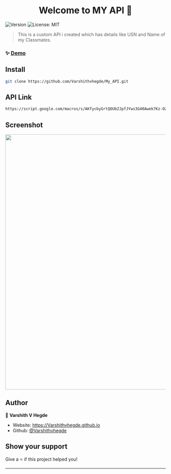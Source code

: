 <h1 align="center">Welcome to MY API 👋</h1>
<p>
  <img alt="Version" src="https://img.shields.io/badge/version-1.0.0-blue.svg?cacheSeconds=2592000" />
   <img alt="License: MIT" src="https://img.shields.io/badge/License-MIT-yellow.svg" />
</p>

> This is a custom API i created which has details like USN and Name of my Classmates.


### ✨ [Demo](https://Varshithvhegde.github.io/My_API/)

## Install

```sh
git clone https://github.com/Varshithvhegde/My_API.git
```
## API Link
```sh
https://script.google.com/macros/s/AKfycbyGrtQOUbZJpfJYws3G40Awek7Kz-OZ7ahLM2VioTJ5aaoHmvKL8E9X0-0Ng4-QGgPQ/exec
```
## Screenshot
<img src="https://user-images.githubusercontent.com/80502833/183128173-62fa5687-40d9-4441-8603-30dfb02eee8f.png" width=800px/>  

## Author

👤 **Varshith V Hegde**

* Website: https://Varshithvhegde.github.io
* Github: [@Varshithvhegde](https://github.com/Varshithvhgde)

## Show your support

Give a ⭐️ if this project helped you!

***
